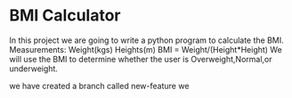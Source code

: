 # BMI Calculator
In this project we are going to write a python program to calculate  the BMI.
Measurements: Weight(kgs)
             Heights(m)
BMI = Weight/(Height*Height)
We will use the BMI to determine whether the user is Overweight,Normal,or underweight.

we have created a branch called new-feature
we
